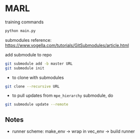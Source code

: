 # MARL 

training commands 

```bash 
python main.py 
```


submodules 
reference: https://www.vogella.com/tutorials/GitSubmodules/article.html

add submodule to repo 
```bash
git submodule add -b master URL
git submodule init 
```

- to clone with submodules 
```bash 
git clone --recursive URL 
```

- to pull updates from `mpe_hierarchy` submodule, do 
```bash
git submodule update --remote
```

## Notes 

- runner scheme: make_env -> wrap in vec_env -> build runner 